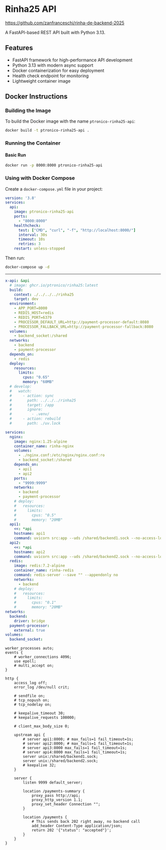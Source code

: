 # Rinha25 API

https://github.com/zanfranceschi/rinha-de-backend-2025

A FastAPI-based REST API built with Python 3.13.

## Features

- FastAPI framework for high-performance API development
- Python 3.13 with modern async support
- Docker containerization for easy deployment
- Health check endpoint for monitoring
- Lightweight container image

## Docker Instructions

### Building the Image

To build the Docker image with the name `ptronico-rinha25-api`:

```bash
docker build -t ptronico-rinha25-api .
```

### Running the Container

#### Basic Run
```bash
docker run -p 8000:8000 ptronico-rinha25-api
```

### Using with Docker Compose

Create a `docker-compose.yml` file in your project:

```yaml
version: '3.8'
services:
  api:
    image: ptronico-rinha25-api
    ports:
      - "8000:8000"
    healthcheck:
      test: ["CMD", "curl", "-f", "http://localhost:8000/"]
      interval: 30s
      timeout: 10s
      retries: 3
    restart: unless-stopped
```

Then run:
```bash
docker-compose up -d
```

---

```yaml
x-api: &api
  # image: ghcr.io/ptronico/rinha25:latest
  build:
    context: ./../../../rinha25
    target: dev
  environment:
    - APP_PORT=8000
    - REDIS_HOST=redis
    - REDIS_PORT=6379
    - PROCESSOR_DEFAULT_URL=http://payment-processor-default:8080
    - PROCESSOR_FALLBACK_URL=http://payment-processor-fallback:8080
  volumes:
    - backend_socket:/shared
  networks:
    - backend
    - payment-processor
  depends_on:
    - redis
  deploy:
    resources:
      limits:
        cpus: "0.65"
        memory: "60MB"
  # develop:
  #   watch:
  #     - action: sync
  #       path: ../../../rinha25
  #       target: /app
  #       ignore:
  #         - .venv/
  #     - action: rebuild
  #       path: ./uv.lock

services:
  nginx:
    image: nginx:1.25-alpine
    container_name: rinha-nginx
    volumes:
      - ./nginx.conf:/etc/nginx/nginx.conf:ro
      - backend_socket:/shared
    depends_on:
      - api1
      - api2
    ports:
      - "9999:9999"
    networks:
      - backend
      - payment-processor
    # deploy:
    #   resources:
    #     limits:
    #       cpus: "0.5"
    #       memory: "20MB"
  api1:
    <<: *api
    hostname: api1
    command: uvicorn src:app --uds /shared/backend1.sock --no-access-log --workers 2 --loop uvloop --http httptools
  api2:
    <<: *api
    hostname: api2
    command: uvicorn src:app --uds /shared/backend2.sock --no-access-log --workers 2 --loop uvloop --http httptools
  redis:
    image: redis:7.2-alpine
    container_name: rinha-redis
    command: redis-server --save "" --appendonly no
    networks:
      - backend
    # deploy:
    #   resources:
    #     limits:
    #       cpus: "0.1"
    #       memory: "20MB"
networks:
  backend:
    driver: bridge
  payment-processor:
    external: true
volumes:
  backend_socket:
```

```config
worker_processes auto;
events {
    # worker_connections 4096;
    use epoll;
    # multi_accept on;
}

http {
    access_log off;
    error_log /dev/null crit;

    # sendfile on;
    # tcp_nopush on;
    # tcp_nodelay on;

    # keepalive_timeout 30;
    # keepalive_requests 100000;

    # client_max_body_size 0;

    upstream api {
        # server api1:8000; # max_fails=1 fail_timeout=1s;
        # server api2:8000; # max_fails=1 fail_timeout=1s;
        # server api3:8000 max_fails=1 fail_timeout=1s;
        # server api4:8000 max_fails=1 fail_timeout=1s;
        server unix:/shared/backend1.sock;
        server unix:/shared/backend2.sock;
        # keepalive 32;
    }

    server {
        listen 9999 default_server;

        location /payments-summary {
            proxy_pass http://api;
            proxy_http_version 1.1;
            proxy_set_header Connection "";
        }

        location /payments {
            # This sends back 202 right away, no backend call
            add_header Content-Type application/json;
            return 202 '{"status": "accepted"}';
        }
    }
}
```

